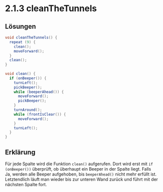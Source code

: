 # 2.1.3 cleanTheTunnels

## Lösungen

```java
void cleanTheTunnels() {
  repeat (9) {
    clean();
    moveForward();
  }
  clean();
}
  
void clean() {
  if (onBeeper()) {
    turnLeft();
    pickBeeper();
    while (beeperAhead()) {
      moveForward();
      pickBeeper();
    }
    turnAround();
    while (frontIsClear()) {
      moveForward();
    }
    turnLeft();
  }
}
```


## Erklärung

Für jede Spalte wird die Funktion `clean()` aufgerufen.
Dort wird erst mit `if (onBeeper())` überprüft, ob überhaupt ein Beeper in der Spalte liegt.
Falls Ja, werden alle Beeper aufgehoben, bis `beeperAhead()` nicht mehr erfüllt ist. Letztendlich läuft man wieder
bis zur unteren Wand zurück und führt mit der nächsten Spalte fort.
